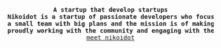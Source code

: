 <pre align="center">
    <br />
    <b>A startup that develop startups</b>
    <b>Nikoidot is a startup of passionate developers who focus on creating solutions and experiences.</b>
    <b>a small team with big plans and the mission is of making improvements in the name of science, not money,</b>
    <b>proudly working with the community and engaging with them since 2022.</b>
    <a target="_blank" href="https://nikoi.tech">meet nikoidot</a>
    <br />
</pre>
